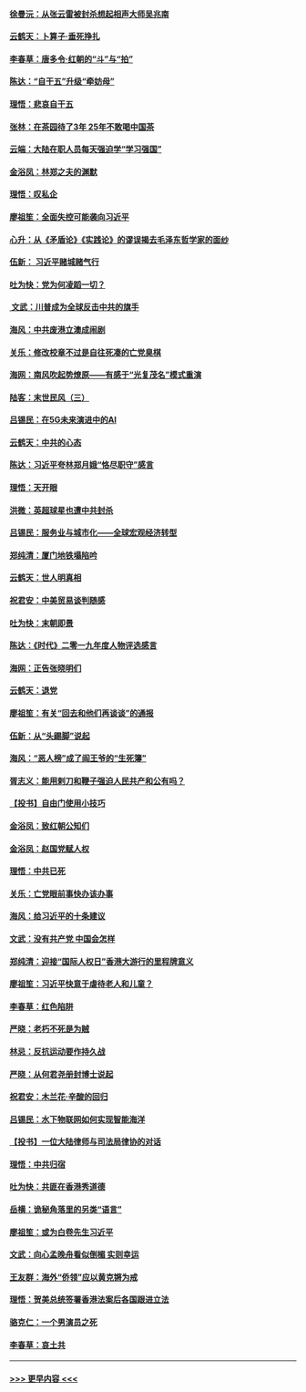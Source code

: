 #### [徐曼沅：从张云雷被封杀想起相声大师吴兆南](../pages/nsc993/n11741816.md?t=12241922) 
#### [云鹤天：卜算子‧垂死挣扎](../pages/nsc993/n11739956.md?t=12241922) 
#### [李春草：唐多令‧红朝的“斗”与“拍”](../pages/nsc993/n11739830.md?t=12241922) 
#### [陈达：“自干五”升级“牵妨母”](../pages/nsc993/n11739724.md?t=12241922) 
#### [理悟：悲哀自干五](../pages/nsc993/n11739547.md?t=12241922) 
#### [张林：在茶园待了3年 25年不敢喝中国茶](../pages/nsc993/n11739240.md?t=12241922) 
#### [云端：大陆在职人员每天强迫学“学习强国”](../pages/nsc993/n11738735.md?t=12241922) 
#### [金浴凤：林郑之夫的渊默](../pages/nsc993/n11737735.md?t=12241922) 
#### [理悟：叹私企](../pages/nsc993/n11737715.md?t=12241922) 
#### [廖祖笙：全面失控可能袭向习近平](../pages/nsc993/n11737704.md?t=12241922) 
#### [心升：从《矛盾论》《实践论》的谬误揭去毛泽东哲学家的面纱](../pages/nsc993/n11736962.md?t=12241922) 
#### [伍新： 习近平赌城赌气行](../pages/nsc993/n11736929.md?t=12241922) 
#### [吐为快：党为何凌蹈一切？](../pages/nsc993/n11736915.md?t=12241922) 
#### [ 文武：川普成为全球反击中共的旗手](../pages/nsc993/n11736882.md?t=12241922) 
#### [海风：中共废港立澳成闹剧](../pages/nsc993/n11735857.md?t=12241922) 
#### [关乐：修改校章不过是自往死凑的亡党臭棋](../pages/nsc993/n11735097.md?t=12241922) 
#### [海网：南风吹起势燎原——有感于“光复茂名”模式重演](../pages/nsc993/n11732308.md?t=12241922) 
#### [陆客：末世民风（三）](../pages/nsc993/n11732211.md?t=12241922) 
#### [吕锡民：在5G未来演进中的AI](../pages/nsc993/n11730010.md?t=12241922) 
#### [云鹤天：中共的心态](../pages/nsc993/n11729906.md?t=12241922) 
#### [陈达：习近平夸林郑月娥“恪尽职守”感言](../pages/nsc993/n11729881.md?t=12241922) 
#### [理悟：天开眼](../pages/nsc993/n11729699.md?t=12241922) 
#### [洪微：英超球星也遭中共封杀](../pages/nsc993/n11727243.md?t=12241922) 
#### [吕锡民：服务业与城市化——全球宏观经济转型](../pages/nsc993/n11725845.md?t=12241922) 
#### [郑纯清：厦门地铁塌陷吟](../pages/nsc993/n11725813.md?t=12241922) 
#### [云鹤天：世人明真相](../pages/nsc993/n11725621.md?t=12241922) 
#### [祝君安：中美贸易谈判随感](../pages/nsc993/n11725609.md?t=12241922) 
#### [吐为快：末朝即景](../pages/nsc993/n11723365.md?t=12241922) 
#### [陈达：《时代》二零一九年度人物评选感言](../pages/nsc993/n11723337.md?t=12241922) 
#### [海网：正告张晓明们](../pages/nsc993/n11723228.md?t=12241922) 
#### [云鹤天：退党](../pages/nsc993/n11723056.md?t=12241922) 
#### [廖祖笙：有关“回去和他们再谈谈”的通报](../pages/nsc993/n11722442.md?t=12241922) 
#### [伍新：从“头踢脚”说起](../pages/nsc993/n11722429.md?t=12241922) 
#### [海风：“恶人榜”成了阎王爷的“生死簿”](../pages/nsc993/n11722272.md?t=12241922) 
#### [胥志义：能用剌刀和鞭子强迫人民共产和公有吗？](../pages/nsc993/n11720569.md?t=12241922) 
#### [【投书】自由门使用小技巧](../pages/nsc993/n11720180.md?t=12241922) 
#### [金浴凤：致红朝公知们](../pages/nsc993/n11720563.md?t=12241922) 
#### [金浴凤：赵国党赋人权](../pages/nsc993/n11720533.md?t=12241922) 
#### [理悟：中共已死](../pages/nsc993/n11720233.md?t=12241922) 
#### [关乐：亡党眼前事快办该办事](../pages/nsc993/n11719160.md?t=12241922) 
#### [海风：给习近平的十条建议](../pages/nsc993/n11717616.md?t=12241922) 
#### [文武：没有共产党 中国会怎样](../pages/nsc993/n11717584.md?t=12241922) 
#### [郑纯清：迎接“国际人权日”香港大游行的里程牌意义](../pages/nsc993/n11717417.md?t=12241922) 
#### [廖祖笙：习近平快意于虐待老人和儿童？](../pages/nsc993/n11715313.md?t=12241922) 
#### [李春草：红色陷阱](../pages/nsc993/n11715029.md?t=12241922) 
#### [严晓：老朽不死是为贼](../pages/nsc993/n11712910.md?t=12241922) 
#### [林忌：反抗运动要作持久战](../pages/nsc993/n11712623.md?t=12241922) 
#### [严晓：从何君尧册封博士说起](../pages/nsc993/n11712465.md?t=12241922) 
#### [祝君安：木兰花·辛酸的回归](../pages/nsc993/n11712381.md?t=12241922) 
#### [吕锡民：水下物联网如何实现智能海洋](../pages/nsc993/n11711158.md?t=12241922) 
#### [【投书】一位大陆律师与司法局律协的对话](../pages/nsc993/n11709675.md?t=12241922) 
#### [理悟：中共归宿](../pages/nsc993/n11710059.md?t=12241922) 
#### [吐为快：共匪在香港秀道德](../pages/nsc993/n11709979.md?t=12241922) 
#### [岳横：诡秘角落里的另类“语言”](../pages/nsc993/n11709792.md?t=12241922) 
#### [廖祖笙：或为白卷先生习近平](../pages/nsc993/n11708330.md?t=12241922) 
#### [文武：向心孟晚舟看似倒楣 实则幸运](../pages/nsc993/n11708236.md?t=12241922) 
#### [王友群：海外“侨领”应以黄克锵为戒](../pages/nsc993/n11706176.md?t=12241922) 
#### [理悟：贺美总统签署香港法案后各国跟进立法](../pages/nsc993/n11706853.md?t=12241922) 
#### [骆克仁：一个男演员之死](../pages/nsc993/n11706677.md?t=12241922) 
#### [李春草：哀土共](../pages/nsc993/n11706255.md?t=12241922) 

----
#### [ >>> 更早内容 <<< ](../indexes/nsc993-earlier.md)
